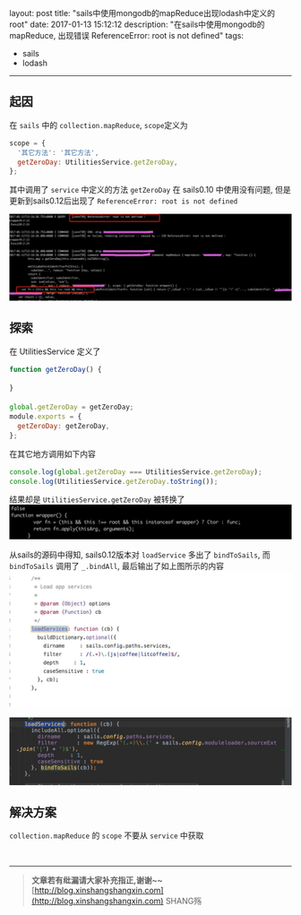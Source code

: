 layout: post
title: "sails中使用mongodb的mapReduce出现lodash中定义的root"
date: 2017-01-13 15:12:12
description: "在sails中使用mongodb的mapReduce, 出现错误 ReferenceError: root is not defined"
tags:
- sails
- lodash
---


## 起因

在 `sails` 中的 `collection.mapReduce`, `scope`定义为  

```js
scope = {
  '其它方法': '其它方法',
  getZeroDay: UtilitiesService.getZeroDay,
};
```

其中调用了 `service` 中定义的方法 `getZeroDay`
在 sails0.10 中使用没有问题, 但是更新到sails0.12后出现了 `ReferenceError: root is not defined`

![](/img/sails-lodash-mongodb-mapReduce/1.png)

## 探索

在 UtilitiesService 定义了 
```js
function getZeroDay() {
  
}

global.getZeroDay = getZeroDay;
module.exports = {
  getZeroDay: getZeroDay,
};
```

在其它地方调用如下内容
```js
console.log(global.getZeroDay === UtilitiesService.getZeroDay); 
console.log(UtilitiesService.getZeroDay.toString());
```

结果却是 `UtilitiesService.getZeroDay` 被转换了
![](/img/sails-lodash-mongodb-mapReduce/2.png)


从sails的源码中得知, sails0.12版本对 `loadService` 多出了 `bindToSails`, 而 `bindToSails` 调用了 `_.bindAll`, 最后输出了如上图所示的内容
![ sails0.10](/img/sails-lodash-mongodb-mapReduce/3.png)

![ sails0.12](/img/sails-lodash-mongodb-mapReduce/4.png)

## 解决方案

`collection.mapReduce` 的 `scope` 不要从 `service` 中获取

<br>

----------


> **文章若有纰漏请大家补充指正,谢谢~~**
> [http://blog.xinshangshangxin.com](http://blog.xinshangshangxin.com) SHANG殇